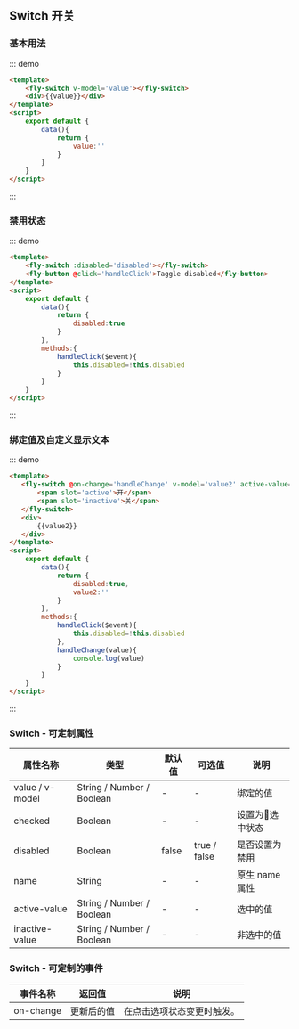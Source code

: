 <script>
    export default {
        data(){
            return {
                value:'',
                 disabled:true,
                 value2:''
            }
        },
        methods:{
            handleClick($event){
                this.disabled=!this.disabled
            },
            handleChange(value){
                console.log(value)
            }
        }
    }
</script>

## Switch 开关

### 基本用法

::: demo
```html
<template>
    <fly-switch v-model='value'></fly-switch>
    <div>{{value}}</div>
</template>
<script>
    export default {
        data(){
            return {
                value:''
            }
        }
    }
</script>
```
:::

### 禁用状态

::: demo
```html
<template>
    <fly-switch :disabled='disabled'></fly-switch>
    <fly-button @click='handleClick'>Taggle disabled</fly-button>
</template>
<script>
    export default {
        data(){
            return {
                disabled:true
            }
        },
        methods:{
            handleClick($event){
                this.disabled=!this.disabled
            }
        }
    }
</script>
```
:::

### 绑定值及自定义显示文本

::: demo
```html
<template>
   <fly-switch @on-change='handleChange' v-model='value2' active-value='1' inactive-value='0'>
       <span slot='active'>开</span>
       <span slot='inactive'>关</span>
   </fly-switch>
   <div>
       {{value2}}
   </div>
</template>
<script>
    export default {
        data(){
            return {
                disabled:true,
                value2:''
            }
        },
        methods:{
            handleClick($event){
                this.disabled=!this.disabled
            },
            handleChange(value){
                console.log(value)
            }
        }
    }
</script>
```
:::

### Switch - 可定制属性

属性名称 | 类型 | 默认值  | 可选值  | 说明  |
---------|----------|---------|---------|--------|
value / v-model | String / Number / Boolean | - | - | 绑定的值
checked |  Boolean  | - | - | 设置为选中状态  |
disabled | Boolean | false  | true / false | 是否设置为禁用  |
name  |  String  | -  | -  | 原生 name 属性  |
active-value  |  String / Number / Boolean  | -  | -  | 选中的值  |
inactive-value  |  String / Number / Boolean  | -  | -  | 非选中的值  |

### Switch - 可定制的事件

事件名称 | 返回值 | 说明
---------|----------|---------
 on-change | 更新后的值 | 在点击选项状态变更时触发。
